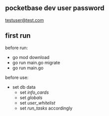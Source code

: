 ## pocketbase dev user password

testuser@test.com

## first run

before run:

- go mod download
- go run main.go migrate
- go run main.go

before use:

- set db data
  - set _info_cards_
  - set _globals_
  - set _user_whitelist_
  - set _run_tasks_ accordingly
